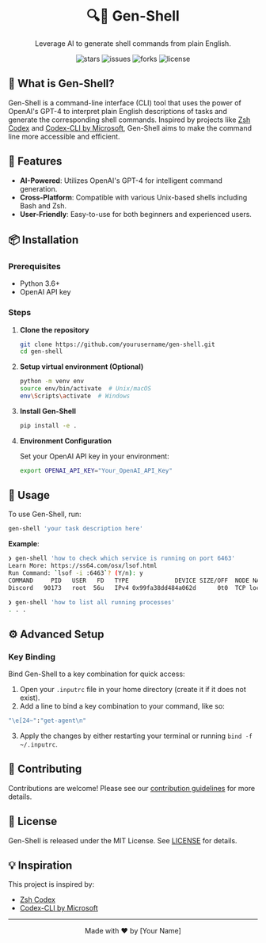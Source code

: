 
<h1 align="center">🔍🐚 Gen-Shell</h1>

<p align="center">
    Leverage AI to generate shell commands from plain English.
</p>

<p align="center">
    <img src="https://img.shields.io/github/stars/yourusername/gen-shell?style=for-the-badge" alt="stars" />
    <img src="https://img.shields.io/github/issues/yourusername/gen-shell?style=for-the-badge" alt="issues" />
    <img src="https://img.shields.io/github/forks/yourusername/gen-shell?style=for-the-badge" alt="forks" />
    <img src="https://img.shields.io/github/license/yourusername/gen-shell?style=for-the-badge" alt="license" />
</p>

<!-- <p align="center">
    <img src='https://yourimageurl.gif' alt='Gen-Shell in action'>
</p> -->

## 📘 What is Gen-Shell?

Gen-Shell is a command-line interface (CLI) tool that uses the power of OpenAI's GPT-4 to interpret plain English descriptions of tasks and generate the corresponding shell commands. Inspired by projects like [Zsh Codex](https://github.com/tom-doerr/zsh_codex) and [Codex-CLI by Microsoft](https://github.com/microsoft/Codex-CLI?tab=readme-ov-file), Gen-Shell aims to make the command line more accessible and efficient.

## 🚀 Features

- **AI-Powered**: Utilizes OpenAI's GPT-4 for intelligent command generation.
- **Cross-Platform**: Compatible with various Unix-based shells including Bash and Zsh.
- **User-Friendly**: Easy-to-use for both beginners and experienced users.

## 📦 Installation

### Prerequisites

- Python 3.6+
- OpenAI API key

### Steps

1. **Clone the repository**

    ```sh
    git clone https://github.com/yourusername/gen-shell.git
    cd gen-shell
    ```

2. **Setup virtual environment (Optional)**

    ```sh
    python -m venv env
    source env/bin/activate  # Unix/macOS
    env\Scripts\activate  # Windows
    ```

3. **Install Gen-Shell**

    ```sh
    pip install -e .
    ```

4. **Environment Configuration**

    Set your OpenAI API key in your environment:

    ```sh
    export OPENAI_API_KEY="Your_OpenAI_API_Key"
    ```

## 🔨 Usage

To use Gen-Shell, run:

```sh
gen-shell 'your task description here'
```

**Example**:

```sh
❯ gen-shell 'how to check which service is running on port 6463'
Learn More: https://ss64.com/osx/lsof.html
Run Command: `lsof -i :6463`? (Y/n): y
COMMAND     PID   USER   FD   TYPE             DEVICE SIZE/OFF  NODE NAME
Discord   90173   root  56u   IPv4 0x99fa38dd484a062d      0t0  TCP localhost:6463 (LISTEN)

❯ gen-shell 'how to list all running processes'
. . .
```

## ⚙️ Advanced Setup

### Key Binding

Bind Gen-Shell to a key combination for quick access:

1. Open your `.inputrc` file in your home directory (create it if it does not exist).
2. Add a line to bind a key combination to your command, like so:
```sh
"\e[24~":"get-agent\n"
```
3. Apply the changes by either restarting your terminal or running `bind -f ~/.inputrc`.

## 🤝 Contributing

Contributions are welcome! Please see our [contribution guidelines](CONTRIBUTING.md) for more details.

## 📜 License

Gen-Shell is released under the MIT License. See [LICENSE](LICENSE) for details.

## 💡 Inspiration

This project is inspired by:

- [Zsh Codex](https://github.com/tom-doerr/zsh_codex)
- [Codex-CLI by Microsoft](https://github.com/microsoft/Codex-CLI?tab=readme-ov-file)

---

<p align="center">
    Made with ❤️ by [Your Name]
</p>
